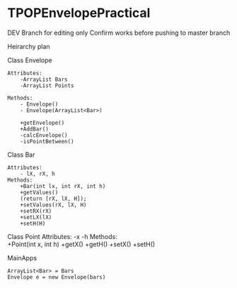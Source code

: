 # TPOPEnvelopePractical

DEV Branch for editing only 
Confirm works before pushing to master branch

Heirarchy plan

Class Envelope
	
	Attributes:
		-ArrayList Bars
       	-ArrayList Points
		
	Methods:
		- Envelope()
		- Envelope(ArrayList<Bar>)

		+getEnvelope()
		+AddBar()
		-calcEnvelope()
		-isPointBetween()



Class Bar
	
	Attributes:
		- lX, rX, h
	Methods:
		+Bar(int lx, int rX, int h)
		+getValues()
		(return [rX, lX, H]);
		+setValues(rX, lX, H)
		+setRX(rX)
		+setLX(lX)
		+setH(H)


Class Point
	Attributes:
		-x
		-h
	Methods:	
		+Point(int x, int h)
		+getX()
		+getH()
		+setX()
		+setH()

MainApps
	
	ArrayList<Bar> = Bars
	Envelope e = new Envelope(bars)





